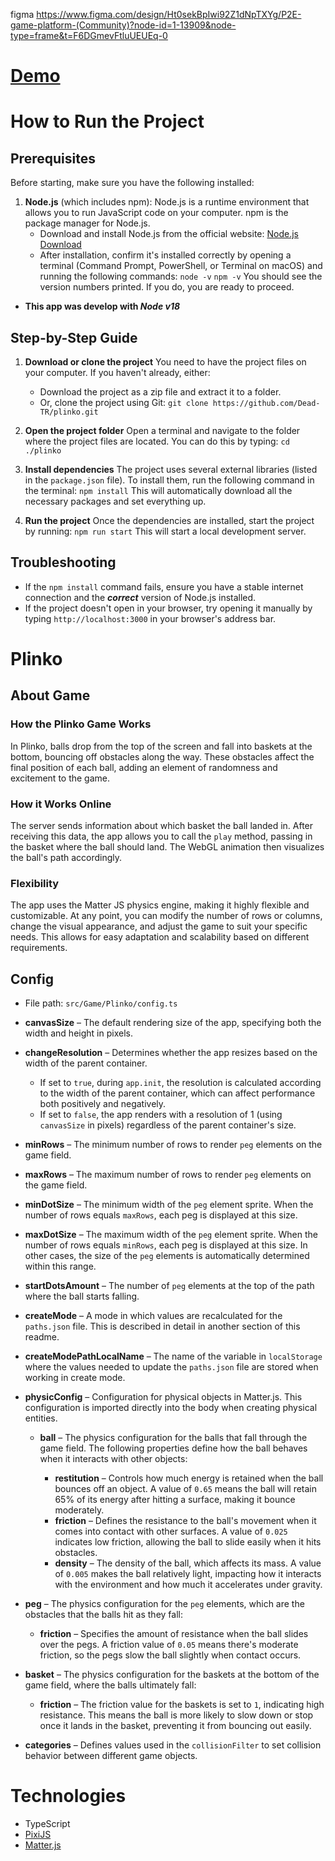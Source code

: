 figma https://www.figma.com/design/Ht0sekBpIwi92Z1dNpTXYg/P2E-game-platform-(Community)?node-id=1-13909&node-type=frame&t=F6DGmevFtluUEUEq-0

# [Demo](https://dead-tr.github.io/plinko/)

# How to Run the Project

## Prerequisites

Before starting, make sure you have the following installed:

1. **Node.js** (which includes npm): Node.js is a runtime environment that allows you to run JavaScript code on your computer. npm is the package manager for Node.js.
   - Download and install Node.js from the official website: [Node.js Download](https://nodejs.org/)
   - After installation, confirm it's installed correctly by opening a terminal (Command Prompt, PowerShell, or Terminal on macOS) and running the following commands:
     `node -v`
     `npm -v`
     You should see the version numbers printed. If you do, you are ready to proceed.

- **This app was develop with _Node v18_**

## Step-by-Step Guide

1. **Download or clone the project**
   You need to have the project files on your computer. If you haven't already, either:

   - Download the project as a zip file and extract it to a folder.
   - Or, clone the project using Git:
     `git clone https://github.com/Dead-TR/plinko.git`

2. **Open the project folder**
   Open a terminal and navigate to the folder where the project files are located. You can do this by typing:
   `cd ./plinko`

3. **Install dependencies**
   The project uses several external libraries (listed in the `package.json` file). To install them, run the following command in the terminal:
   `npm install`
   This will automatically download all the necessary packages and set everything up.

4. **Run the project**
   Once the dependencies are installed, start the project by running:
   `npm run start`
   This will start a local development server.

## Troubleshooting

- If the `npm install` command fails, ensure you have a stable internet connection and the **_correct_** version of Node.js installed.
- If the project doesn't open in your browser, try opening it manually by typing `http://localhost:3000` in your browser's address bar.

# Plinko

## About Game

### How the Plinko Game Works

In Plinko, balls drop from the top of the screen and fall into baskets at the bottom, bouncing off obstacles along the way. These obstacles affect the final position of each ball, adding an element of randomness and excitement to the game.

### How it Works Online

The server sends information about which basket the ball landed in. After receiving this data, the app allows you to call the `play` method, passing in the basket where the ball should land. The WebGL animation then visualizes the ball's path accordingly.

### Flexibility

The app uses the Matter JS physics engine, making it highly flexible and customizable. At any point, you can modify the number of rows or columns, change the visual appearance, and adjust the game to suit your specific needs. This allows for easy adaptation and scalability based on different requirements.

## Config

- File path: `src/Game/Plinko/config.ts`

- **canvasSize** – The default rendering size of the app, specifying both the width and height in pixels.

- **changeResolution** – Determines whether the app resizes based on the width of the parent container.

  - If set to `true`, during `app.init`, the resolution is calculated according to the width of the parent container, which can affect performance both positively and negatively.
  - If set to `false`, the app renders with a resolution of 1 (using `canvasSize` in pixels) regardless of the parent container's size.

- **minRows** – The minimum number of rows to render `peg` elements on the game field.

- **maxRows** – The maximum number of rows to render `peg` elements on the game field.

- **minDotSize** – The minimum width of the `peg` element sprite. When the number of rows equals `maxRows`, each peg is displayed at this size.

- **maxDotSize** – The maximum width of the `peg` element sprite. When the number of rows equals `minRows`, each peg is displayed at this size. In other cases, the size of the `peg` elements is automatically determined within this range.

- **startDotsAmount** – The number of `peg` elements at the top of the path where the ball starts falling.

- **createMode** – A mode in which values are recalculated for the `paths.json` file. This is described in detail in another section of this readme.

- **createModePathLocalName** – The name of the variable in `localStorage` where the values needed to update the `paths.json` file are stored when working in create mode.

- **physicConfig** – Configuration for physical objects in Matter.js. This configuration is imported directly into the body when creating physical entities.

  - **ball** – The physics configuration for the balls that fall through the game field. The following properties define how the ball behaves when it interacts with other objects:

    - **restitution** – Controls how much energy is retained when the ball bounces off an object. A value of `0.65` means the ball will retain 65% of its energy after hitting a surface, making it bounce moderately.
    - **friction** – Defines the resistance to the ball's movement when it comes into contact with other surfaces. A value of `0.025` indicates low friction, allowing the ball to slide easily when it hits obstacles.
    - **density** – The density of the ball, which affects its mass. A value of `0.005` makes the ball relatively light, impacting how it interacts with the environment and how much it accelerates under gravity.

- **peg** – The physics configuration for the `peg` elements, which are the obstacles that the balls hit as they fall:

  - **friction** – Specifies the amount of resistance when the ball slides over the pegs. A friction value of `0.05` means there's moderate friction, so the pegs slow the ball slightly when contact occurs.

- **basket** – The physics configuration for the baskets at the bottom of the game field, where the balls ultimately fall:

  - **friction** – The friction value for the baskets is set to `1`, indicating high resistance. This means the ball is more likely to slow down or stop once it lands in the basket, preventing it from bouncing out easily.

- **categories** – Defines values used in the `collisionFilter` to set collision behavior between different game objects.

# Technologies

- TypeScript
- [PixiJS](https://pixijs.com/)
- [Matter.js](https://brm.io/matter-js/)
